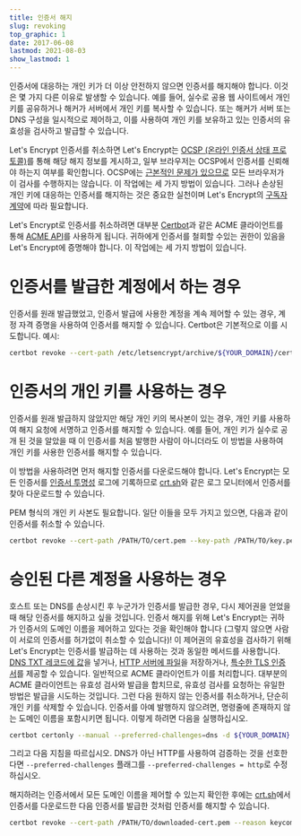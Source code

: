 ```yaml
---
title: 인증서 해지
slug: revoking
top_graphic: 1
date: 2017-06-08
lastmod: 2021-08-03
show_lastmod: 1
---
```



인증서에 대응하는 개인 키가 더 이상 안전하지 않으면 인증서를 해지해야 합니다. 이것은 몇 가지 다른 이유로 발생할 수 있습니다. 예를 들어, 실수로 공용 웹 사이트에서 개인 키를 공유하거나 해커가 서버에서 개인 키를 복사할 수 있습니다. 또는 해커가 서버 또는 DNS 구성을 일시적으로 제어하고, 이를 사용하여 개인 키를 보유하고 있는 인증서의 유효성을 검사하고 발급할 수 있습니다.

Let's Encrypt 인증서를 취소하면 Let's Encrypt는 [OCSP (온라인 인증서 상태 프로토콜)](https://en.wikipedia.org/wiki/Online_Certificate_Status_Protocol)를 통해 해당 해지 정보를 게시하고, 일부 브라우저는 OCSP에서 인증서를 신뢰해야 하는지 여부를 확인합니다. OCSP에는 [근본적인 문제가 있으므로](https://www.imperialviolet.org/2011/03/18/revocation.html) 모든 브라우저가 이 검사를 수행하지는 않습니다. 이 작업에는 세 가지 방법이 있습니다. 그러나 손상된 개인 키에 대응하는 인증서를 해지하는 것은 중요한 실천이며 Let's Encrypt의 [구독자 계약](/repository)에 따라 필요합니다.

Let's Encrypt로 인증서를 취소하려면 대부분 [Certbot](https://certbot.eff.org/)과 같은 ACME 클라이언트를 통해 [ACME API](https://github.com/letsencrypt/boulder/blob/master/docs/acme-divergences.md)를 사용하게 됩니다. 귀하에게 인증서를 철회할 수있는 권한이 있음을 Let's Encrypt에 증명해야 합니다. 이 작업에는 세 가지 방법이 있습니다.

# 인증서를 발급한 계정에서 하는 경우

인증서를 원래 발급했었고, 인증서 발급에 사용한 계정을 계속 제어할 수 있는 경우, 계정 자격 증명을 사용하여 인증서를 해지할 수 있습니다. Certbot은 기본적으로 이를 시도합니다. 예시:

```bash
certbot revoke --cert-path /etc/letsencrypt/archive/${YOUR_DOMAIN}/cert1.pem --reason keycompromise
```

# 인증서의 개인 키를 사용하는 경우

인증서를 원래 발급하지 않았지만 해당 개인 키의 복사본이 있는 경우, 개인 키를 사용하여 해지 요청에 서명하고 인증서를 해지할 수 있습니다. 예를 들어, 개인 키가 실수로 공개 된 것을 알았을 때 이 인증서를 처음 발행한 사람이 아니더라도 이 방법을 사용하여 개인 키를 사용한 인증서를 해지할 수 있습니다.

이 방법을 사용하려면 먼저 해지할 인증서를 다운로드해야 합니다. Let's Encrypt는 모든 인증서를 [인증서 투명성](https://www.certificate-transparency.org/) 로그에 기록하므로 [crt.sh](https://crt.sh/)와 같은 로그 모니터에서 인증서를 찾아 다운로드할 수 있습니다.

PEM 형식의 개인 키 사본도 필요합니다. 일단 이들을 모두 가지고 있으면, 다음과 같이 인증서를 취소할 수 있습니다.

```bash
certbot revoke --cert-path /PATH/TO/cert.pem --key-path /PATH/TO/key.pem --reason keycompromise
```

# 승인된 다른 계정을 사용하는 경우

호스트 또는 DNS를 손상시킨 후 누군가가 인증서를 발급한 경우, 다시 제어권을 얻었을 때 해당 인증서를 해지하고 싶을 것입니다. 인증서 해지를 위해 Let's Encrypt는 귀하가 인증서의 도메인 이름을 제어하고 있다는 것을 확인해야 합니다 (그렇지 않으면 사람이 서로의 인증서를 허가없이 취소할 수 있습니다)! 이 제어권의 유효성을 검사하기 위해 Let's Encrypt는 인증서를 발급하는 데 사용하는 것과 동일한 메서드를 사용합니다. [DNS TXT 레코드에 값](https://tools.ietf.org/html/rfc8555#section-8.4)을 넣거나, [HTTP 서버에 파일](https://tools.ietf.org/html/rfc8555#section-8.3)을 저장하거나, [특수한 TLS 인증서](https://tools.ietf.org/html/rfc8737#section-3)를 제공할 수 있습니다. 일반적으로 ACME 클라이언트가 이를 처리합니다. 대부분의 ACME 클라이언트는 유효성 검사와 발급을 합치므로, 유효성 검사를 요청하는 유일한 방법은 발급을 시도하는 것입니다. 그런 다음 원하지 않는 인증서를 취소하거나, 단순히 개인 키를 삭제할 수 있습니다. 인증서를 아예 발행하지 않으려면, 명령줄에 존재하지 않는 도메인 이름을 포함시키면 됩니다. 이렇게 하려면 다음을 실행하십시오.

```bash
certbot certonly --manual --preferred-challenges=dns -d ${YOUR_DOMAIN} -d nonexistent.${YOUR_DOMAIN}
```

그리고 다음 지침을 따르십시오. DNS가 아닌 HTTP를 사용하여 검증하는 것을 선호한다면 `--preferred-challenges` 플래그를 `--preferred-challenges = http`로 수정하십시오.

해지하려는 인증서에서 모든 도메인 이름을 제어할 수 있는지 확인한 후에는 [crt.sh](https://crt.sh/)에서 인증서를 다운로드한 다음 인증서를 발급한 것처럼 인증서를 해지할 수 있습니다.

```bash
certbot revoke --cert-path /PATH/TO/downloaded-cert.pem --reason keycompromise
```
